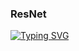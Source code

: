 ### ResNet

[![Typing SVG](https://readme-typing-svg.herokuapp.com?color=231AF7&lines=My+CV+code)](https://git.io/typing-svg)

